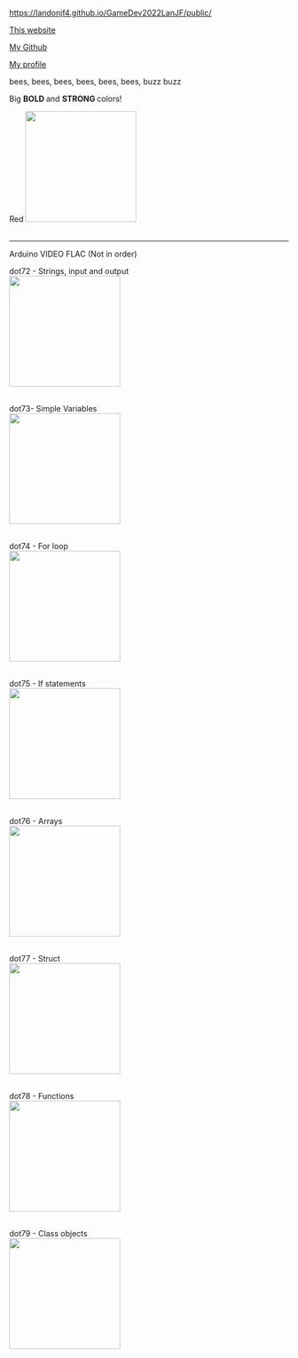 
https://landonjf4.github.io/GameDev2022LanJF/public/



<a href="https://landonjf4.github.io/GameDev2022LanJF/">This website</a>

<a href="https://github.com/Landonjf4/GameDev2022LanJF/">My Github</a>

<a href="https://github.com/Landonjf4">My profile</a>

bees, bees, bees, bees, bees, bees, buzz buzz

Big <b> BOLD </b> and <b> STRONG </b> colors!

Red
<img width=200 src="https://upload.wikimedia.org/wikipedia/commons/thumb/6/62/Solid_red.svg/512px-Solid_red.svg.png?20150316143248"><br><br> 

------------------------------------------------

Arduino VIDEO FLAC (Not in order)

dot72 - Strings, input and output<br>
<img width=200 src="![image](https://user-images.githubusercontent.com/113378457/192838899-2c7f0ce1-1fb9-4c57-b354-73473d18c5b0.png)"/><br><br>


dot73- Simple Variables<br>
<img width=200 src="![image](https://user-images.githubusercontent.com/113378457/192840558-6ef5c76b-c64b-4090-a30e-7c2866ef34f8.png)"/><br><br>



dot74 - For loop<br>
<img width=200 src="![image](https://user-images.githubusercontent.com/113378457/192841732-b8cfa4a7-65f4-41c8-9add-f3d26530423c.png)"/><br><br>



dot75 - If statements<br>
<img width=200 src="![image](https://user-images.githubusercontent.com/113378457/192842017-c75f80e7-73a5-4c4d-b863-2f3e92d240c8.png)"/><br><br>



dot76 - Arrays<br>
<img width=200 src="![image](https://user-images.githubusercontent.com/113378457/192842339-c065b988-e32f-4227-8429-bd2ab02deb2d.png)"/><br><br>


dot77 - Struct<br>
<img width=200 src="![image](https://user-images.githubusercontent.com/113378457/192842580-e8df39b9-d7d1-4b97-a778-84ce8ac34a7c.png)"/><br><br>


dot78 - Functions<br>
<img width=200 src="![image](https://user-images.githubusercontent.com/113378457/192842747-18f70206-4415-42a4-b7e4-8e91fa07af9a.png)"/><br><br>



dot79 - Class objects<br>
<img width=200 src="![image](https://user-images.githubusercontent.com/113378457/192842972-70beecfd-682f-4c43-b865-6ad1bc7348df.png)"/><br><br>



